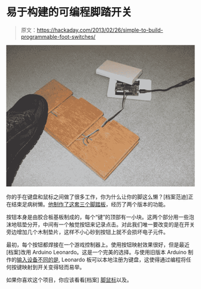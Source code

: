 # 易于构建的可编程脚踏开关

> 原文：<https://hackaday.com/2013/02/26/simple-to-build-programmable-foot-switches/>

![programmable-footswitches](img/b896c4dc95206cb3f5be4b4bffc68b5d.png)

你的手在键盘和鼠标之间做了很多工作，你为什么让你的脚这么懒？[档案范迪]正在结束足病树懒。[他制作了这套三个脚踏板](http://www.dossierd.nl/ap_voetschakelaar_eng.html)，经历了两个版本的功能。

按钮本身是由胶合板基板制成的，每个“键”的顶部有一小块。这两个部分用一些泡沫地毯垫分开，中间有一个触觉按钮来记录点击。对此我们唯一要改变的是在开关旁边增加几个木制垫片，这样不小心砂到按钮上就不会损坏电子元件。

最初，每个按钮都焊接在一个游戏控制器上。使用按钮映射效果很好，但是最近[档案]改用 Arduino Leonardo。这是一个完美的选择。与使用旧版本 Arduino 制作的[输入设备不同的是](http://hackaday.com/2011/06/27/teamspeak-button-uses-tattoo-machine-foot-switch/), Leonardo 板可以本地注册为键盘，这使得通过编程将任何按键映射到开关变得轻而易举。

如果你喜欢这个项目，你应该看看[档案] [脚鼠标](http://hackaday.com/2012/03/07/foot-controlled-mouse-keeps-your-hands-on-the-keyboard/)以及。